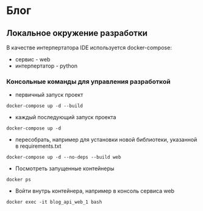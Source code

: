 # Блог 

## Локальное окружение разработки
В качестве интерпертатора IDE используется docker-compose:
* сервис - web
* интерпертатор - python
### Консольные команды для управления разработкой
* первичный запуск проект
```commandline
docker-compose up -d --build
```
* каждый последующий запуск проекта
```commandline
docker-compose up -d
```
* пересобрать, например для установки новой библиотеки, указанной в requirements.txt
```commandline
docker-compose up -d --no-deps --build web
```
* Посмотреть запущенные контейнеры
```commandline
docker ps
```
* Войти внутрь контейнера, например в консоль сервиса web
```commandline
docker exec -it blog_api_web_1 bash
```
